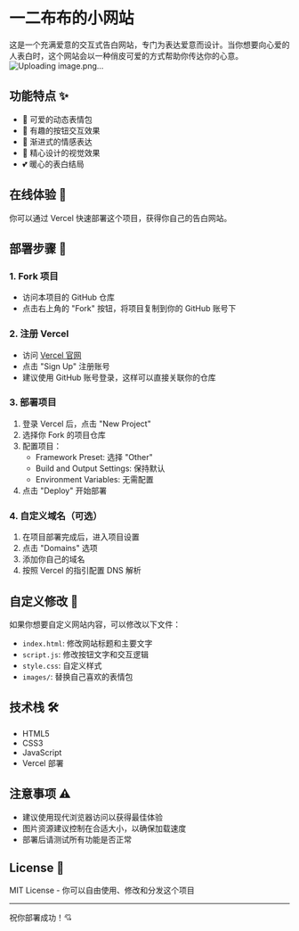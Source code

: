 # 一二布布的小网站

这是一个充满爱意的交互式告白网站，专门为表达爱意而设计。当你想要向心爱的人表白时，这个网站会以一种俏皮可爱的方式帮助你传达你的心意。
![Uploading image.png…]()


## 功能特点 ✨

- 💖 可爱的动态表情包
- 🎯 有趣的按钮交互效果
- 🌈 渐进式的情感表达
- 🎨 精心设计的视觉效果
- 💕 暖心的表白结局

## 在线体验 🚀

你可以通过 Vercel 快速部署这个项目，获得你自己的告白网站。

## 部署步骤 📝

### 1. Fork 项目
- 访问本项目的 GitHub 仓库
- 点击右上角的 "Fork" 按钮，将项目复制到你的 GitHub 账号下

### 2. 注册 Vercel
- 访问 [Vercel 官网](https://vercel.com)
- 点击 "Sign Up" 注册账号
- 建议使用 GitHub 账号登录，这样可以直接关联你的仓库

### 3. 部署项目
1. 登录 Vercel 后，点击 "New Project"
2. 选择你 Fork 的项目仓库
3. 配置项目：
   - Framework Preset: 选择 "Other"
   - Build and Output Settings: 保持默认
   - Environment Variables: 无需配置
4. 点击 "Deploy" 开始部署

### 4. 自定义域名（可选）
1. 在项目部署完成后，进入项目设置
2. 点击 "Domains" 选项
3. 添加你自己的域名
4. 按照 Vercel 的指引配置 DNS 解析

## 自定义修改 🎨

如果你想要自定义网站内容，可以修改以下文件：

- `index.html`: 修改网站标题和主要文字
- `script.js`: 修改按钮文字和交互逻辑
- `style.css`: 自定义样式
- `images/`: 替换自己喜欢的表情包

## 技术栈 🛠

- HTML5
- CSS3
- JavaScript
- Vercel 部署

## 注意事项 ⚠️

- 建议使用现代浏览器访问以获得最佳体验
- 图片资源建议控制在合适大小，以确保加载速度
- 部署后请测试所有功能是否正常


## License 📄

MIT License - 你可以自由使用、修改和分发这个项目

---

祝你部署成功！💘 
